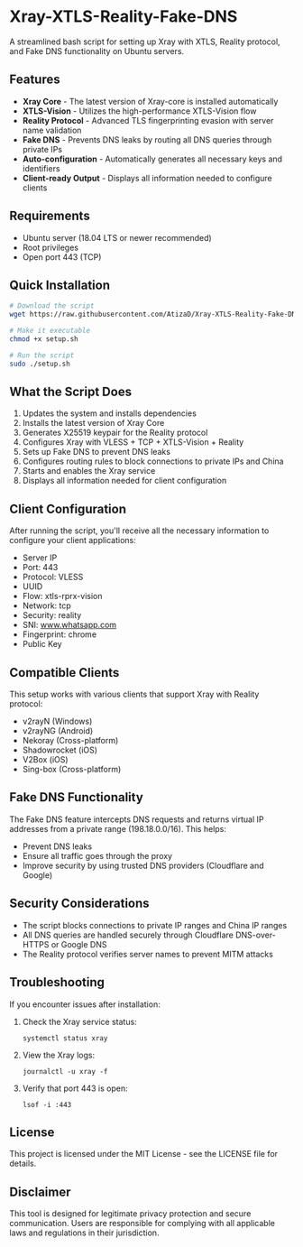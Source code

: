 # Xray-XTLS-Reality-Fake-DNS

A streamlined bash script for setting up Xray with XTLS, Reality protocol, and Fake DNS functionality on Ubuntu servers.

## Features

- **Xray Core** - The latest version of Xray-core is installed automatically
- **XTLS-Vision** - Utilizes the high-performance XTLS-Vision flow
- **Reality Protocol** - Advanced TLS fingerprinting evasion with server name validation
- **Fake DNS** - Prevents DNS leaks by routing all DNS queries through private IPs
- **Auto-configuration** - Automatically generates all necessary keys and identifiers
- **Client-ready Output** - Displays all information needed to configure clients

## Requirements

- Ubuntu server (18.04 LTS or newer recommended)
- Root privileges
- Open port 443 (TCP)

## Quick Installation

```bash
# Download the script
wget https://raw.githubusercontent.com/AtizaD/Xray-XTLS-Reality-Fake-DNS/main/setup.sh

# Make it executable
chmod +x setup.sh

# Run the script
sudo ./setup.sh
```

## What the Script Does

1. Updates the system and installs dependencies
2. Installs the latest version of Xray Core
3. Generates X25519 keypair for the Reality protocol
4. Configures Xray with VLESS + TCP + XTLS-Vision + Reality
5. Sets up Fake DNS to prevent DNS leaks
6. Configures routing rules to block connections to private IPs and China
7. Starts and enables the Xray service
8. Displays all information needed for client configuration

## Client Configuration

After running the script, you'll receive all the necessary information to configure your client applications:

- Server IP
- Port: 443
- Protocol: VLESS
- UUID
- Flow: xtls-rprx-vision
- Network: tcp
- Security: reality
- SNI: www.whatsapp.com
- Fingerprint: chrome
- Public Key

## Compatible Clients

This setup works with various clients that support Xray with Reality protocol:

- v2rayN (Windows)
- v2rayNG (Android)
- Nekoray (Cross-platform)
- Shadowrocket (iOS)
- V2Box (iOS)
- Sing-box (Cross-platform)

## Fake DNS Functionality

The Fake DNS feature intercepts DNS requests and returns virtual IP addresses from a private range (198.18.0.0/16). This helps:

- Prevent DNS leaks
- Ensure all traffic goes through the proxy
- Improve security by using trusted DNS providers (Cloudflare and Google)

## Security Considerations

- The script blocks connections to private IP ranges and China IP ranges
- All DNS queries are handled securely through Cloudflare DNS-over-HTTPS or Google DNS
- The Reality protocol verifies server names to prevent MITM attacks

## Troubleshooting

If you encounter issues after installation:

1. Check the Xray service status:
   ```
   systemctl status xray
   ```

2. View the Xray logs:
   ```
   journalctl -u xray -f
   ```

3. Verify that port 443 is open:
   ```
   lsof -i :443
   ```

## License

This project is licensed under the MIT License - see the LICENSE file for details.

## Disclaimer

This tool is designed for legitimate privacy protection and secure communication. Users are responsible for complying with all applicable laws and regulations in their jurisdiction.
